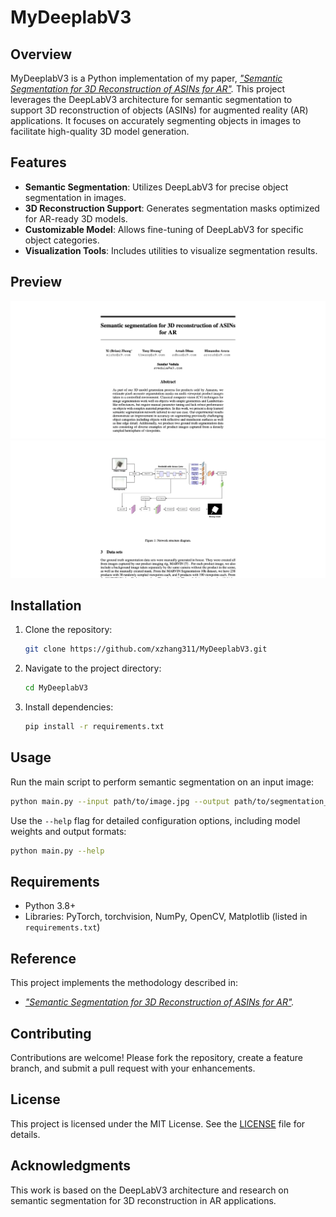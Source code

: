 # MyDeeplabV3

## Overview
MyDeeplabV3 is a Python implementation of my paper, *["Semantic Segmentation for 3D Reconstruction of ASINs for AR"](https://github.com/xzhang311/MyDeeplabV3/blob/main/Deep_learned_image_segmentation.pdf).* This project leverages the DeepLabV3 architecture for semantic segmentation to support 3D reconstruction of objects (ASINs) for augmented reality (AR) applications. It focuses on accurately segmenting objects in images to facilitate high-quality 3D model generation.

## Features
- **Semantic Segmentation**: Utilizes DeepLabV3 for precise object segmentation in images.
- **3D Reconstruction Support**: Generates segmentation masks optimized for AR-ready 3D models.
- **Customizable Model**: Allows fine-tuning of DeepLabV3 for specific object categories.
- **Visualization Tools**: Includes utilities to visualize segmentation results.

## Preview
![Preview 1](pics/pic1.png)
![Preview 2](pics/pic2.png)

## Installation
1. Clone the repository:
   ```bash
   git clone https://github.com/xzhang311/MyDeeplabV3.git
   ```
2. Navigate to the project directory:
   ```bash
   cd MyDeeplabV3
   ```
3. Install dependencies:
   ```bash
   pip install -r requirements.txt
   ```

## Usage
Run the main script to perform semantic segmentation on an input image:
```bash
python main.py --input path/to/image.jpg --output path/to/segmentation_mask.png
```
Use the `--help` flag for detailed configuration options, including model weights and output formats:
```bash
python main.py --help
```

## Requirements
- Python 3.8+
- Libraries: PyTorch, torchvision, NumPy, OpenCV, Matplotlib (listed in `requirements.txt`)

## Reference
This project implements the methodology described in:
- *["Semantic Segmentation for 3D Reconstruction of ASINs for AR"](https://github.com/xzhang311/MyDeeplabV3/blob/main/Deep_learned_image_segmentation.pdf).*

## Contributing
Contributions are welcome! Please fork the repository, create a feature branch, and submit a pull request with your enhancements.

## License
This project is licensed under the MIT License. See the [LICENSE](LICENSE) file for details.

## Acknowledgments
This work is based on the DeepLabV3 architecture and research on semantic segmentation for 3D reconstruction in AR applications.
